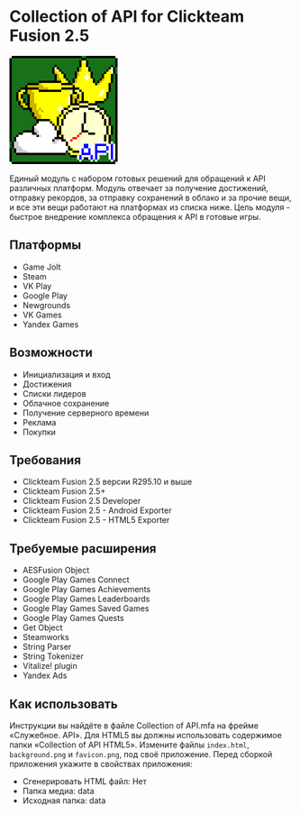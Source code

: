 # Collection of API for Clickteam Fusion 2.5
![Collection of API Icon](icon.png)

Единый модуль с набором готовых решений для обращений к API различных платформ. Модуль отвечает за получение достижений, отправку рекордов, за отправку сохранений в облако и за прочие вещи, и все эти вещи работают на платформах из списка ниже. Цель модуля - быстрое внедрение комплекса обращения к API в готовые игры.
## Платформы
- Game Jolt
- Steam
- VK Play
- Google Play
- Newgrounds
- VK Games
- Yandex Games
## Возможности
- Инициализация и вход
- Достижения
- Списки лидеров
- Облачное сохранение
- Получение серверного времени
- Реклама
- Покупки
## Требования
- Clickteam Fusion 2.5 версии R295.10 и выше
- Clickteam Fusion 2.5+
- Clickteam Fusion 2.5 Developer
- Clickteam Fusion 2.5 - Android Exporter
- Clickteam Fusion 2.5 - HTML5 Exporter
## Требуемые расширения
- AESFusion Object
- Google Play Games Connect
- Google Play Games Achievements
- Google Play Games Leaderboards
- Google Play Games Saved Games
- Google Play Games Quests
- Get Object
- Steamworks
- String Parser
- String Tokenizer
- Vitalize! plugin
- Yandex Ads
## Как использовать
Инструкции вы найдёте в файле Collection of API.mfa на фрейме «Служебное. API».
Для HTML5 вы должны использовать содержимое папки «Collection of API HTML5». Измените файлы `index.html`, `background.png` и `favicon.png`, под своё приложение. Перед сборкой приложения укажите в свойствах приложения:
- Сгенерировать HTML файл: Нет
- Папка медиа: data
- Исходная папка: data
